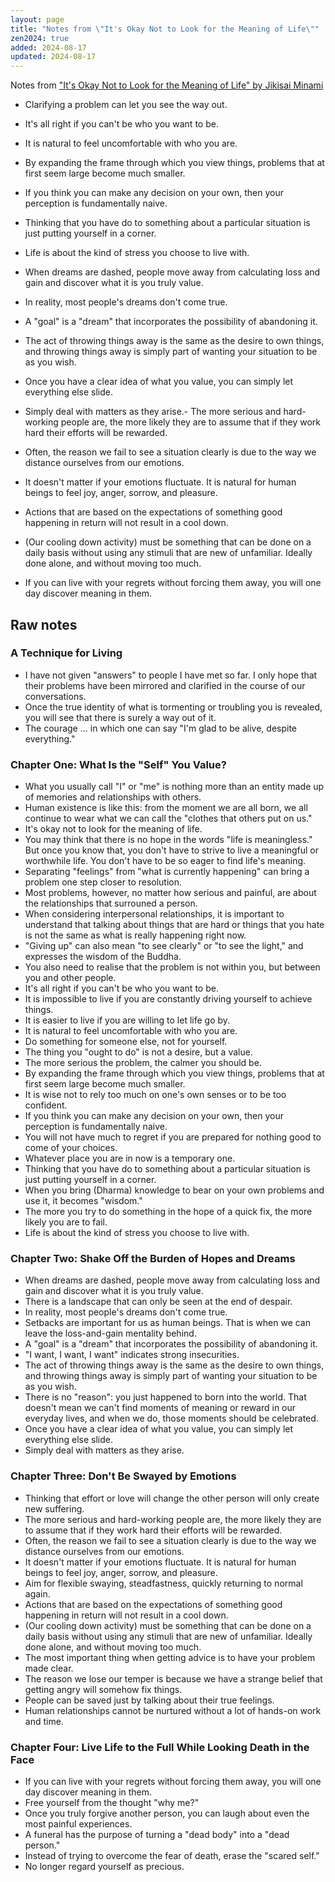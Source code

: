 ```yaml
---
layout: page
title: "Notes from \"It's Okay Not to Look for the Meaning of Life\""
zen2024: true
added: 2024-08-17
updated: 2024-08-17
---
```


Notes from ["It's Okay Not to Look for the Meaning of Life" by Jikisai Minami](https://www.goodreads.com/book/show/194992867-it-s-okay-not-to-look-for-the-meaning-of-life?ac=1&from_search=true&qid=EJa8osYMCa&rank=1)

- Clarifying a problem can let you see the way out.
- It's all right if you can't be who you want to be.
- It is natural to feel uncomfortable with who you are.
- By expanding the frame through which you view things, problems that at first seem large become much smaller.
- If you think you can make any decision on your own, then your perception is fundamentally naive.
- Thinking that you have do to something about a particular situation is just putting yourself in a corner.
- Life is about the kind of stress you choose to live with.

- When dreams are dashed, people move away from calculating loss and gain and discover what it is you truly value.
- In reality, most people's dreams don't come true.
- A "goal" is a "dream" that incorporates the possibility of abandoning it.
- The act of throwing things away is the same as the desire to own things, and throwing things away is simply part of wanting your situation to be as you wish.
- Once you have a clear idea of what you value, you can simply let everything else slide.

- Simply deal with matters as they arise.- The more serious and hard-working people are, the more likely they are to assume that if they work hard their efforts will be rewarded.
- Often, the reason we fail to see a situation clearly is due to the way we distance ourselves from our emotions.
- It doesn't matter if your emotions fluctuate. It is natural for human beings to feel joy, anger, sorrow, and pleasure.
- Actions that are based on the expectations of something good happening in return will not result in a cool down.
- (Our cooling down activity) must be something that can be done on a daily basis without using any stimuli that are new of unfamiliar. Ideally done alone, and without moving too much.

- If you can live with your regrets without forcing them away, you will one day discover meaning in them.



## Raw notes

### A Technique for Living

- I have not given "answers" to people I have met so far. I only hope that their problems have been mirrored and clarified in the course of our conversations.
- Once the true identity of what is tormenting or troubling you is revealed, you will see that there is surely a way out of it.
- The courage ... in which one can say "I'm glad to be alive, despite everything."

### Chapter One: What Is the "Self" You Value?

- What you usually call "I" or "me" is nothing more than an entity made up of memories and relationships with others.
- Human existence is like this: from the moment we are all born, we all continue to wear what we can call the "clothes that others put on us."
- It's okay not to look for the meaning of life.
- You may think that there is no hope in the words "life is meaningless." But once you know that, you don't have to strive to live a meaningful or worthwhile life. You don't have to be so eager to find life's meaning.
- Separating "feelings" from "what is currently happening" can bring a problem one step closer to resolution.
- Most problems, however, no matter how serious and painful, are about the relationships that surrouned a person.
- When considering interpersonal relationships, it is important to understand that talking about things that are hard or things that you hate is not the same as what is really happening right now.
- "Giving up" can also mean "to see clearly" or "to see the light," and expresses the wisdom of the Buddha.
- You also need to realise that the problem is not within you, but between you and other people.
- It's all right if you can't be who you want to be.
- It is impossible to live if you are constantly driving yourself to achieve things.
- It is easier to live if you are willing to let life go by.
- It is natural to feel uncomfortable with who you are.
- Do something for someone else, not for yourself.
- The thing you "ought to do" is not a desire, but a value.
- The more serious the problem, the calmer you should be.
- By expanding the frame through which you view things, problems that at first seem large become much smaller.
- It is wise not to rely too much on one's own senses or to be too confident.
- If you think you can make any decision on your own, then your perception is fundamentally naive.
- You will not have much to regret if you are prepared for nothing good to come of your choices.
- Whatever place you are in now is a temporary one.
- Thinking that you have do to something about a particular situation is just putting yourself in a corner.
- When you bring (Dharma) knowledge to bear on your own problems and use it, it becomes "wisdom."
- The more you try to do something in the hope of a quick fix, the more likely you are to fail.
- Life is about the kind of stress you choose to live with.

### Chapter Two: Shake Off the Burden of Hopes and Dreams

- When dreams are dashed, people move away from calculating loss and gain and discover what it is you truly value.
- There is a landscape that can only be seen at the end of despair.
- In reality, most people's dreams don't come true.
- Setbacks are important for us as human beings. That is when we can leave the loss-and-gain mentality behind.
- A "goal" is a "dream" that incorporates the possibility of abandoning it.
- "I want, I want, I want" indicates strong insecurities.
- The act of throwing things away is the same as the desire to own things, and throwing things away is simply part of wanting your situation to be as you wish.
- There is no "reason": you just happened to born into the world. That doesn't mean we can't find moments of meaning or reward in our everyday lives, and when we do, those moments should be celebrated.
- Once you have a clear idea of what you value, you can simply let everything else slide.
- Simply deal with matters as they arise.

### Chapter Three: Don't Be Swayed by Emotions

- Thinking that effort or love will change the other person will only create new suffering.
- The more serious and hard-working people are, the more likely they are to assume that if they work hard their efforts will be rewarded.
- Often, the reason we fail to see a situation clearly is due to the way we distance ourselves from our emotions.
- It doesn't matter if your emotions fluctuate. It is natural for human beings to feel joy, anger, sorrow, and pleasure.
- Aim for flexible swaying, steadfastness, quickly returning to normal again.
- Actions that are based on the expectations of something good happening in return will not result in a cool down.
- (Our cooling down activity) must be something that can be done on a daily basis without using any stimuli that are new of unfamiliar. Ideally done alone, and without moving too much.
- The most important thing when getting advice is to have your problem made clear.
- The reason we lose our temper is because we have a strange belief that getting angry will somehow fix things.
- People can be saved just by talking about their true feelings.
- Human relationships cannot be nurtured without a lot of hands-on work and time.

### Chapter Four: Live Life to the Full While Looking Death in the Face 

- If you can live with your regrets without forcing them away, you will one day discover meaning in them.
- Free yourself from the thought "why me?"
- Once you truly forgive another person, you can laugh about even the most painful experiences.
- A funeral has the purpose of turning a "dead body" into a "dead person."
- Instead of trying to overcome the fear of death, erase the "scared self."
- No longer regard yourself as precious.